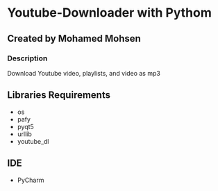 # Youtube-Downloader with Pythom

## Created by Mohamed Mohsen

### Description
Download Youtube video, playlists, and video as mp3 

## Libraries Requirements 
* os
* pafy
* pyqt5
* urllib
* youtube_dl
## IDE
* PyCharm
